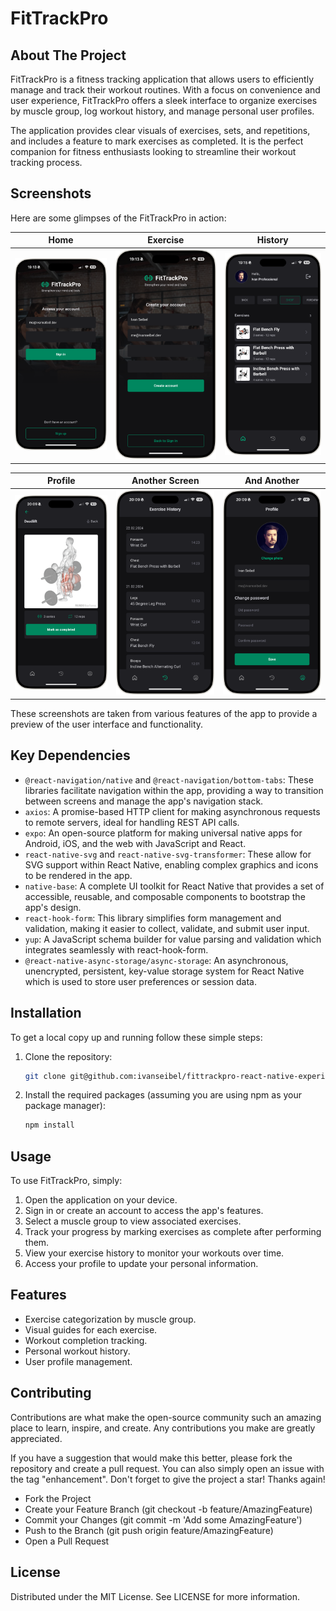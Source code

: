 # FitTrackPro

## About The Project

FitTrackPro is a fitness tracking application that allows users to efficiently manage and track their workout routines. With a focus on convenience and user experience, FitTrackPro offers a sleek interface to organize exercises by muscle group, log workout history, and manage personal user profiles.

The application provides clear visuals of exercises, sets, and repetitions, and includes a feature to mark exercises as completed. It is the perfect companion for fitness enthusiasts looking to streamline their workout tracking process.

## Screenshots

Here are some glimpses of the FitTrackPro in action:

| Home | Exercise | History |
|------|----------|---------|
| ![Signin](screenshots/iPhone_15_Pro_Max-Signin.png) | ![Signup](screenshots/iPhone_15_Pro_Max-Signup.png) | ![Home](screenshots/iPhone_15_Pro_Max-Home.png) |

| Profile | Another Screen | And Another |
|---------|----------------|-------------|
| ![Exercise](screenshots/iPhone_15_Pro_Max-Exercise.png) | ![History](screenshots/iPhone_15_Pro_Max-History.png) | ![Profile](screenshots/iPhone_15_Pro_Max-Profile.png) |

These screenshots are taken from various features of the app to provide a preview of the user interface and functionality.


## Key Dependencies

- `@react-navigation/native` and `@react-navigation/bottom-tabs`: These libraries facilitate navigation within the app, providing a way to transition between screens and manage the app's navigation stack.
- `axios`: A promise-based HTTP client for making asynchronous requests to remote servers, ideal for handling REST API calls.
- `expo`: An open-source platform for making universal native apps for Android, iOS, and the web with JavaScript and React.
- `react-native-svg` and `react-native-svg-transformer`: These allow for SVG support within React Native, enabling complex graphics and icons to be rendered in the app.
- `native-base`: A complete UI toolkit for React Native that provides a set of accessible, reusable, and composable components to bootstrap the app's design.
- `react-hook-form`: This library simplifies form management and validation, making it easier to collect, validate, and submit user input.
- `yup`: A JavaScript schema builder for value parsing and validation which integrates seamlessly with react-hook-form.
- `@react-native-async-storage/async-storage`: An asynchronous, unencrypted, persistent, key-value storage system for React Native which is used to store user preferences or session data.

## Installation

To get a local copy up and running follow these simple steps:

1. Clone the repository:
   
   ```sh
   git clone git@github.com:ivanseibel/fittrackpro-react-native-experiments.git
    ```

2. Install the required packages (assuming you are using npm as your package manager):

    ```sh
    npm install
    ```

## Usage

To use FitTrackPro, simply:

1. Open the application on your device.
3. Sign in or create an account to access the app's features.
4. Select a muscle group to view associated exercises.
5. Track your progress by marking exercises as complete after performing them.
6. View your exercise history to monitor your workouts over time.
7. Access your profile to update your personal information.

## Features

- Exercise categorization by muscle group.
- Visual guides for each exercise.
- Workout completion tracking.
- Personal workout history.
- User profile management.

## Contributing

Contributions are what make the open-source community such an amazing place to learn, inspire, and create. Any contributions you make are greatly appreciated.

If you have a suggestion that would make this better, please fork the repository and create a pull request. You can also simply open an issue with the tag "enhancement". Don't forget to give the project a star! Thanks again!

- Fork the Project
- Create your Feature Branch (git checkout -b feature/AmazingFeature)
- Commit your Changes (git commit -m 'Add some AmazingFeature')
- Push to the Branch (git push origin feature/AmazingFeature)
- Open a Pull Request

## License

Distributed under the MIT License. See LICENSE for more information.